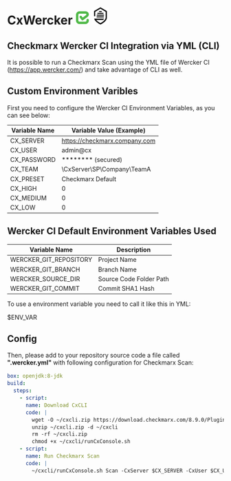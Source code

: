 # CxWercker ![Checkmarx](images/checkmarx.png) <img src="images/wercker.png" alt="Wercker" width="40" height="40">

## Checkmarx Wercker CI Integration via YML (CLI)

It is possible to run a Checkmarx Scan using the YML file of Wercker CI (https://app.wercker.com/) and take advantage of CLI as well.
 
## Custom Environment Varibles

First you need to configure the Wercker CI Environment Variables, as you can see below:

| Variable Name  | Variable Value (Example) |
| ------------- | ------------- |
| CX_SERVER | https://checkmarx.company.com  |
| CX_USER | admin@cx  |
| CX_PASSWORD | ******** (secured)  |
| CX_TEAM | \CxServer\SP\Company\TeamA  |
| CX_PRESET | Checkmarx Default  |
| CX_HIGH | 0 |
| CX_MEDIUM | 0 |
| CX_LOW | 0 |

## Wercker CI Default Environment Variables Used

| Variable Name  | Description |
| ------------- | ------------- |
| WERCKER_GIT_REPOSITORY | Project Name  |
| WERCKER_GIT_BRANCH | Branch Name |
| WERCKER_SOURCE_DIR | Source Code Folder Path |
| WERCKER_GIT_COMMIT | Commit SHA1 Hash  |

To use a environment variable you need to call it like this in YML:

$ENV_VAR

## Config

Then, please add to your repository source code a file called **".wercker.yml"** with following configuration for Checkmarx Scan:

```yml
box: openjdk:8-jdk
build:
  steps:
    - script:
      name: Download CxCLI
      code: |
        wget -O ~/cxcli.zip https://download.checkmarx.com/8.9.0/Plugins/CxConsolePlugin-8.90.0.zip
        unzip ~/cxcli.zip -d ~/cxcli
        rm -rf ~/cxcli.zip
        chmod +x ~/cxcli/runCxConsole.sh
    - script:
      name: Run Checkmarx Scan
      code: |
        ~/cxcli/runCxConsole.sh Scan -CxServer $CX_SERVER -CxUser $CX_USER -CxPassword $CX_PASSWORD -ProjectName "$CX_TEAM\\$WERCKER_GIT_REPOSITORY-$WERCKER_GIT_BRANCH" -preset "$CX_PRESET" -LocationType folder -LocationPath $WERCKER_SOURCE_DIR -SASTHigh $CX_HIGH -SASTMedium $CX_MEDIUM -SASTLow $CX_LOW -ReportXML results-$WERCKER_GIT_REPOSITORY-$WERCKER_GIT_BRANCH.xml -ReportPDF results-$WERCKER_GIT_REPOSITORY-$WERCKER_GIT_BRANCH.pdf -Comment "git $WERCKER_GIT_BRANCH@$WERCKER_GIT_COMMIT" -verbose
```
